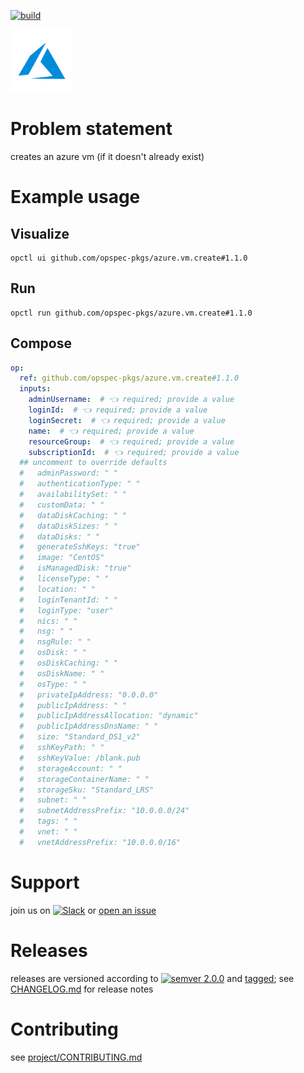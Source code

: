 [![build](https://github.com/opspec-pkgs/azure.vm.create/actions/workflows/build.yml/badge.svg)](https://github.com/opspec-pkgs/azure.vm.create/actions/workflows/build.yml)


<img src="icon.svg" alt="icon" height="100px">

# Problem statement

creates an azure vm (if it doesn't already exist)

# Example usage

## Visualize

```shell
opctl ui github.com/opspec-pkgs/azure.vm.create#1.1.0
```

## Run

```
opctl run github.com/opspec-pkgs/azure.vm.create#1.1.0
```

## Compose

```yaml
op:
  ref: github.com/opspec-pkgs/azure.vm.create#1.1.0
  inputs:
    adminUsername:  # 👈 required; provide a value
    loginId:  # 👈 required; provide a value
    loginSecret:  # 👈 required; provide a value
    name:  # 👈 required; provide a value
    resourceGroup:  # 👈 required; provide a value
    subscriptionId:  # 👈 required; provide a value
  ## uncomment to override defaults
  #   adminPassword: " "
  #   authenticationType: " "
  #   availabilitySet: " "
  #   customData: " "
  #   dataDiskCaching: " "
  #   dataDiskSizes: " "
  #   dataDisks: " "
  #   generateSshKeys: "true"
  #   image: "CentOS"
  #   isManagedDisk: "true"
  #   licenseType: " "
  #   location: " "
  #   loginTenantId: " "
  #   loginType: "user"
  #   nics: " "
  #   nsg: " "
  #   nsgRule: " "
  #   osDisk: " "
  #   osDiskCaching: " "
  #   osDiskName: " "
  #   osType: " "
  #   privateIpAddress: "0.0.0.0"
  #   publicIpAddress: " "
  #   publicIpAddressAllocation: "dynamic"
  #   publicIpAddressDnsName: " "
  #   size: "Standard_DS1_v2"
  #   sshKeyPath: " "
  #   sshKeyValue: /blank.pub
  #   storageAccount: " "
  #   storageContainerName: " "
  #   storageSku: "Standard_LRS"
  #   subnet: " "
  #   subnetAddressPrefix: "10.0.0.0/24"
  #   tags: " "
  #   vnet: " "
  #   vnetAddressPrefix: "10.0.0.0/16"
```

# Support

join us on
[![Slack](https://img.shields.io/badge/slack-opctl-E01563.svg)](https://join.slack.com/t/opctl/shared_invite/zt-51zodvjn-Ul_UXfkhqYLWZPQTvNPp5w)
or
[open an issue](https://github.com/opspec-pkgs/azure.vm.create/issues)

# Releases

releases are versioned according to
[![semver 2.0.0](https://img.shields.io/badge/semver-2.0.0-brightgreen.svg)](http://semver.org/spec/v2.0.0.html)
and [tagged](https://git-scm.com/book/en/v2/Git-Basics-Tagging); see
[CHANGELOG.md](CHANGELOG.md) for release notes

# Contributing

see
[project/CONTRIBUTING.md](https://github.com/opspec-pkgs/project/blob/main/CONTRIBUTING.md)
